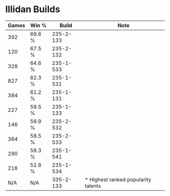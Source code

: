 # Illidan Builds

Games  | Win %  | Build     | Note
-----  | -----  | -----     | ----
392    | 69.6 % | 235-2-133 | 
120    | 67.5 % | 235-2-132 | 
328    | 64.6 % | 235-1-533 | 
827    | 62.3 % | 235-1-531 | 
384    | 61.2 % | 235-1-131 | 
227    | 59.5 % | 235-1-133 | 
146    | 58.9 % | 235-2-532 | 
364    | 58.5 % | 235-2-533 | 
290    | 58.3 % | 235-1-541 | 
216    | 52.8 % | 235-1-534 | 
N/A    | N/A    | 335-2-133 | * Highest ranked popularity talents
